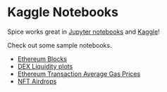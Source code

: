 # Kaggle Notebooks

Spice works great in [Jupyter notebooks](https://jupyter.org) and [Kaggle](https://www.kaggle.com)!

Check out some sample notebooks.

* [Ethereum Blocks](https://www.kaggle.com/code/spiceluke/spice-xyz-ethereum-blocks)
* [DEX Liquidity plots](https://www.kaggle.com/code/phillipleblanc/spice-xyz-dex-liquidity)
* [Ethereum Transaction Average Gas Prices](https://www.kaggle.com/phillipleblanc/spice-xyz-ethereum-tx-average-gas-prices)
* [NFT Airdrops](https://www.kaggle.com/code/phillipleblanc/spice-xyz-nft-airdrops)
